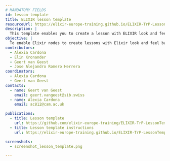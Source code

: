```yaml
---
# MANDATORY FIELDS
id: lesson-template
title: ELIXIR lesson template
resourceUrl: https://elixir-europe-training.github.io/ELIXIR-TrP-LessonTemplateInstructions-MkDocs/
description: |
  This template enables you to create a lesson with ELIXIR look and feel based on [MkDocs Material](https://squidfunk.github.io/mkdocs-material/). In order to get started, check out the [instructions](https://elixir-europe-training.github.io/ELIXIR-TrP-LessonTemplateInstructions-MkDocs/) first. 
objective: |
  To enable Elixir nodes to create lessons with Elixir look and feel based on [MkDocs Material](https://squidfunk.github.io/mkdocs-material/).
contributors:
  - Alexia Cardona
  - Elin Kronander
  - Geert van Geest
  - Jose Alejandro Romero Herrera
coordinators:
  - Alexia Cardona
  - Geert van Geest
contacts:
  - name: Geert van Geest
    email: geert.vangeest@sib.swiss
  - name: Alexia Cardona
    email: ac812@cam.ac.uk

publications:
  - title: Lesson template
    url: https://github.com/elixir-europe-training/ELIXIR-TrP-LessonTemplate-MkDocs
  - title: Lesson template instructions
    url: https://elixir-europe-training.github.io/ELIXIR-TrP-LessonTemplateInstructions-MkDocs/

screenshots:
  - screenshot_lesson_template.png

---
```

